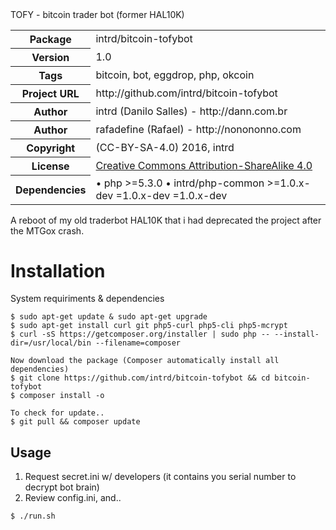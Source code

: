 <!-- docbloc -->
<span id='docbloc'>
TOFY - bitcoin trader bot (former HAL10K)
<table>
<tr>
<th>Package</th>
<td>intrd/bitcoin-tofybot</td>
</tr>
<tr>
<th>Version</th>
<td>1.0</td>
</tr>
<tr>
<th>Tags</th>
<td>bitcoin, bot, eggdrop, php, okcoin</td>
</tr>
<tr>
<th>Project URL</th>
<td>http://github.com/intrd/bitcoin-tofybot</td>
</tr>
<tr>
<th>Author</th>
<td>intrd (Danilo Salles) - http://dann.com.br
<tr>
<th>Author</th>
<td>rafadefine (Rafael) - http://nonononno.com</td>
<tr>
<th>Copyright</th>
<td>(CC-BY-SA-4.0) 2016, intrd</td>
</tr>
<tr>
<th>License</th>
<td><a href='http://creativecommons.org/licenses/by-sa/4.0'>Creative Commons Attribution-ShareAlike 4.0</a></td>
</tr>
<tr>
<th>Dependencies</th>
<td> &#8226; php >=5.3.0 &#8226; intrd/php-common >=1.0.x-dev <dev-master &#8226; intrd/sqlite-dbintrd >=1.0.x-dev <dev-master &#8226; intrd/php-mcrypt256CBC >=1.0.x-dev <dev-master</td>
</tr>
</table>
</span>
<!-- @docbloc 1.1 -->

A reboot of my old traderbot HAL10K that i had deprecated the project after the MTGox crash. 

Installation
============

System requiriments & dependencies

```
$ sudo apt-get update & sudo apt-get upgrade
$ sudo apt-get install curl git php5-curl php5-cli php5-mcrypt 
$ curl -sS https://getcomposer.org/installer | sudo php -- --install-dir=/usr/local/bin --filename=composer

Now download the package (Composer automatically install all dependencies)
$ git clone https://github.com/intrd/bitcoin-tofybot && cd bitcoin-tofybot
$ composer install -o

To check for update..
$ git pull && composer update

```
## Usage

1. Request secret.ini w/ developers (it contains you serial number to decrypt bot brain) 
2. Review config.ini, and..

```
$ ./run.sh
```




